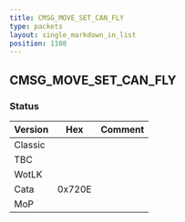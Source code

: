 ```yaml
---
title: CMSG_MOVE_SET_CAN_FLY
type: packets
layout: single_markdown_in_list
position: 1108
---
```


## CMSG_MOVE_SET_CAN_FLY

### Status

Version    | Hex        | Comment
---------- | ---------- | ---------- 
Classic    |            |
TBC        |            |
WotLK      |            |
Cata       | 0x720E     |
MoP        |            |